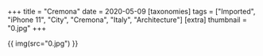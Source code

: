 +++
title = "Cremona"
date = 2020-05-09
[taxonomies]
tags = ["Imported", "iPhone 11", "City", "Cremona", "Italy", "Architecture"]
[extra]
thumbnail = "0.jpg"
+++

{{ img(src="0.jpg") }}
